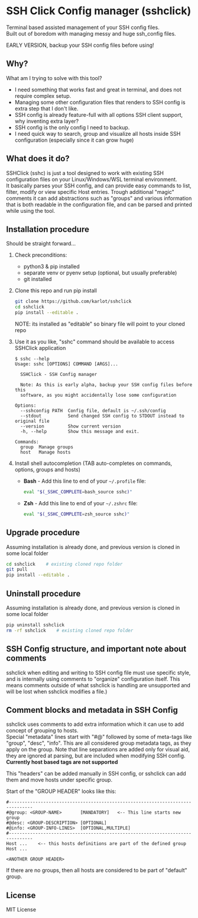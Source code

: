 # SSH Click Config manager (sshclick)

Terminal based assisted management of your SSH config files.  
Built out of boredom with managing messy and huge ssh_config files.

EARLY VERSION, backup your SSH config files before using!


## Why?

What am I trying to solve with this tool?
* I need something that works fast and great in terminal, and does not require complex setup.
* Managing some other configuration files that renders to SSH config is extra step that I don't like.
* SSH config is already feature-full with all options SSH client support, why inventing extra layer?
* SSH config is the only config I need to backup.
* I need quick way to search, group and visualize all hosts inside SSH configuration (especially since it can grow huge)


## What does it do?

SSHClick (sshc) is just a tool designed to work with existing SSH configuration files on your Linux/Windows/WSL terminal environment.  
It basically parses your SSH config, and can provide easy commands to list, filter, modify or view specific Host entries.
Trough additional "magic" comments it can add abstractions such as "groups" and various information that is both readable in the configuration file, and can be parsed and printed while using the tool.


## Installation procedure

Should be straight forward...  
1. Check preconditions:
    - python3 & pip installed
    - separate venv or pyenv setup (optional, but usually preferable)
    - git installed

2. Clone this repo and run pip install
    ```sh
    git clone https://github.com/karlot/sshclick
    cd sshclick
    pip install --editable .
    ```
    NOTE: its installed as "editable" so binary file will point to your cloned repo

3. Use it as you like, "sshc" command should be available to access SSHClick application
    ```console
    $ sshc --help
    Usage: sshc [OPTIONS] COMMAND [ARGS]...

      SSHClick - SSH Config manager

      Note: As this is early alpha, backup your SSH config files before this
      software, as you might accidentally lose some configuration

    Options:
      --sshconfig PATH  Config file, default is ~/.ssh/config
      --stdout          Send changed SSH config to STDOUT instead to original file
      --version         Show current version
      -h, --help        Show this message and exit.

    Commands:
      group  Manage groups
      host   Manage hosts
    ```
4. Install shell autocompletion (TAB auto-completes on commands, options, groups and hosts)
    * __Bash__ - Add this line to end of your `~/.profile` file:
      ```sh
      eval "$(_SSHC_COMPLETE=bash_source sshc)"
      ```
    * __Zsh__ - Add this line to end of your `~/.zshrc` file:
      ```sh
      eval "$(_SSHC_COMPLETE=zsh_source sshc)"
      ```


## Upgrade procedure
Assuming installation is already done, and previous version is cloned in some local folder

```sh
cd sshclick    # existing cloned repo folder
git pull
pip install --editable .
```

## Uninstall procedure
Assuming installation is already done, and previous version is cloned in some local folder

```sh
pip uninstall sshclick
rm -rf sshclick    # existing cloned repo folder
```

## SSH Config structure, and important note about comments

sshclick when editing and writing to SSH config file must use specific style, and is internally using comments to "organize" configuration itself. This means comments outside of what sshclick is handling are unsupported and will be lost when sshclick modifies a file.)


## Comment blocks and metadata in SSH Config

sshclick uses comments to add extra information which it can use to add concept of grouping to hosts.  
Special "metadata" lines start with "#@" followed by some of meta-tags like "group", "desc", "info". This are all considered group metadata tags, as they apply on the group. Note that line separations are added only for visual aid, they are ignored at parsing, but are included when modifying SSH config.  
**Currently host based tags are not supported**

This "headers" can be added manually in SSH config, or sshclick can add them and move hosts under specific group.

Start of the "GROUP HEADER" looks like this:
```
#-------------------------------------------------------------------------------
#@group: <GROUP-NAME>       [MANDATORY]   <-- This line starts new group
#@desc: <GROUP-DESCRIPTION> [OPTIONAL]
#@info: <GROUP-INFO-LINES>  [OPTIONAL,MULTIPLE]
#-------------------------------------------------------------------------------
Host ...    <-- this hosts definitions are part of the defined group
Host ...

<ANOTHER GROUP HEADER>
```

If there are no groups, then all hosts are considered to be part of "default" group.


## License
MIT License
